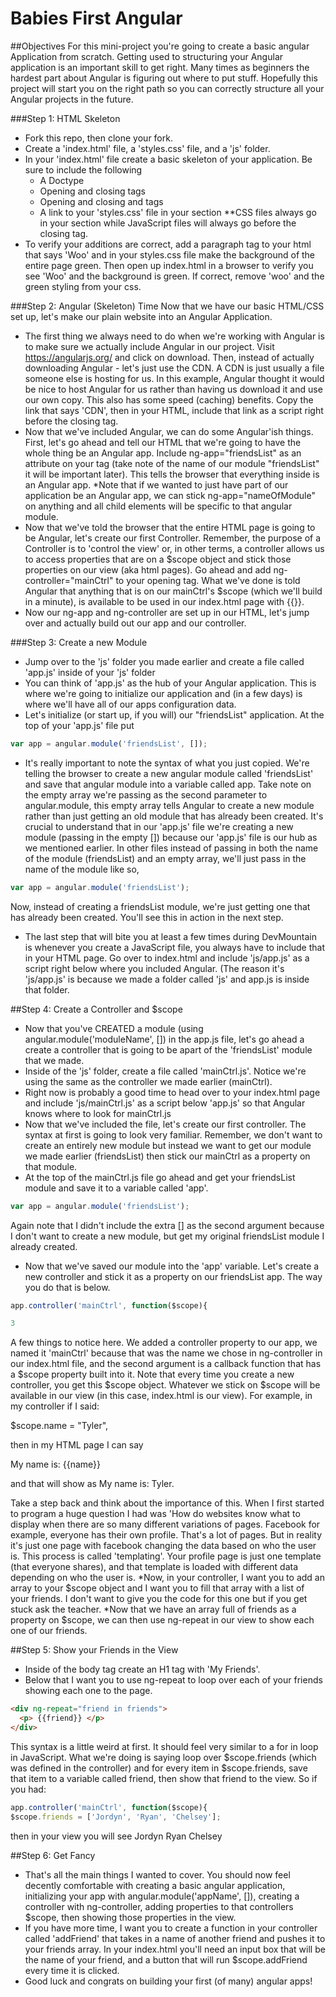 Babies First Angular
==============

##Objectives
For this mini-project you're going to create a basic angular Application from scratch. Getting used to structuring your Angular application is an important skill to get right. Many times as beginners the hardest part about Angular is figuring out where to put stuff. Hopefully this project will start you on the right path so you can correctly structure all your Angular projects in the future.

###Step 1: HTML Skeleton 
* Fork this repo, then clone your fork.
* Create a 'index.html' file, a 'styles.css' file, and a 'js' folder.
* In your 'index.html' file create a basic skeleton of your application. Be sure to include the following
    - A Doctype
    - Opening and closing <html> tags
    - Opening and closing <head> and <body> tags
    - A link to your 'styles.css' file in your <head> section **CSS files always go in your <head> section while JavaScript files will always go before the closing </body> tag.
* To verify your additions are correct, add a paragraph tag to your html that says 'Woo' and in your styles.css file make the background of the entire page green. Then open up index.html in a browser to verify you see 'Woo' and the background is green. If correct, remove 'woo' and the green styling from your css.


###Step 2: Angular (Skeleton) Time
Now that we have our basic HTML/CSS set up, let's make our plain website into an Angular Application.
* The first thing we always need to do when we're working with Angular is to make sure we actually include Angular in our project. Visit https://angularjs.org/ and click on download. Then, instead of actually downloading Angular - let's just use the CDN. A CDN is just usually a file someone else is hosting for us. In this example, Angular thought it would be nice to host Angular for us rather than having us download it and use our own copy. This also has some speed (caching) benefits. Copy the link that says 'CDN', then in your HTML, include that link as a script right before the closing </body> tag.
* Now that we've included Angular, we can do some Angular'ish things. First, let's go ahead and tell our HTML that we're going to have the whole thing be an Angular app. Include ng-app="friendsList" as an attribute on your <html> tag (take note of the name of our module "friendsList" it will be important later). This tells the browser that everything inside <html> </html> is an Angular app. *Note that if we wanted to just have part of our application be an Angular app, we can stick ng-app="nameOfModule" on anything and all child elements will be specific to that angular module.
* Now that we've told the browser that the entire HTML page is going to be Angular, let's create our first Controller. Remember, the purpose of a Controller is to 'control the view' or, in other terms, a controller allows us to access properties that are on a $scope object and stick those properties on our view (aka html pages). Go ahead and add ng-controller="mainCtrl" to your opening <body> tag. What we've done is told Angular that anything that is on our mainCtrl's $scope (which we'll build in a minute), is available to be used in our index.html page with {{}}. 
* Now our ng-app and ng-controller are set up in our HTML, let's jump over and actually build out our app and our controller.

###Step 3: Create a new Module
* Jump over to the 'js' folder you made earlier and create a file called 'app.js' inside of your 'js' folder
* You can think of 'app.js' as the hub of your Angular application. This is where we're going to initialize our application and (in a few days) is where we'll have all of our apps configuration data.
* Let's initialize (or start up, if you will) our "friendsList" application. At the top of your 'app.js' file put 
```javascript
var app = angular.module('friendsList', []);
```
* It's really important to note the syntax of what you just copied. We're telling the browser to create a new angular module called 'friendsList' and save that angular module into a variable called app. Take note on the empty array we're passing as the second parameter to angular.module, this empty array tells Angular to create a new module rather than just getting an old module that has already been created. It's crucial to understand that in our 'app.js' file we're creating a new module (passing in the empty []) because our 'app.js' file is our hub as we mentioned earlier. In other files instead of passing in both the name of the module (friendsList) and an empty array, we'll just pass in the name of the module like so, 
```javascript
var app = angular.module('friendsList');
```
Now, instead of creating a friendsList module, we're just getting one that has already been created. You'll see this in action in the next step.
* The last step that will bite you at least a few times during DevMountain is whenever you create a JavaScript file, you always have to include that in your HTML page. Go over to index.html and include 'js/app.js' as a script right below where you included Angular. (The reason it's 'js/app.js' is because we made a folder called 'js' and app.js is inside that folder.

##Step 4: Create a Controller and $scope
* Now that you've CREATED a module (using angular.module('moduleName', []) in the app.js file, let's go ahead a create a controller that is going to be apart of the 'friendsList' module that we made.
* Inside of the 'js' folder, create a file called 'mainCtrl.js'. Notice we're using the same as the controller we made earlier (mainCtrl). 
* Right now is probably a good time to head over to your index.html page and include 'js/mainCtrl.js' as a script below 'app.js' so that Angular knows where to look for mainCtrl.js
* Now that we've included the file, let's create our first controller. The syntax at first is going to look very familiar. Remember, we don't want to create an entirely new module but instead we want to get our module we made earlier (friendsList) then stick our mainCtrl as a property on that module.
* At the top of the mainCtrl.js file go ahead and get your friendsList module and save it to a variable called 'app'.
```javascript
var app = angular.module('friendsList');
```
Again note that I didn't include the extra [] as the second argument because I don't want to create a new module, but get my original friendsList module I already created.
* Now that we've saved our module into the 'app' variable. Let's create a new controller and stick it as a property on our friendsList app. The way you do that is below.
```javascript
app.controller('mainCtrl', function($scope){

3
```
A few things to notice here. We added a controller property to our app, we named it 'mainCtrl' because that was the name we chose in ng-controller in our index.html file, and the second argument is a callback function that has a $scope property built into it. Note that every time you create a new controller, you get this $scope object. Whatever we stick on $scope will be available in our view (in this case, index.html is our view). For example, in my controller if I said:

 $scope.name = "Tyler", 

 then in my HTML page I can say <p> My name is: {{name}} </p> 

 and that will show as My name is: Tyler. 
 
 Take a step back and think about the importance of this. When I first started to program a huge question I had was 'How do websites know what to display when there are so many different variations of pages. Facebook for example, everyone has their own profile. That's a lot of pages. But in reality it's just one page with facebook changing the data based on who the user is. This process is called 'templating'. Your profile page is just one template (that everyone shares), and that template is loaded with different data depending on who the user is.
*Now, in your controller, I want you to add an array to your $scope object and I want you to fill that array with a list of your friends. I don't want to give you the code for this one but if you get stuck ask the teacher.
*Now that we have an array full of friends as a property on $scope, we can then use ng-repeat in our view to show each one of our friends.

##Step 5: Show your Friends in the View
* Inside of the body tag create an H1 tag with 'My Friends'.
* Below that I want you to use ng-repeat to loop over each of your friends showing each one to the page.
```html
<div ng-repeat="friend in friends">
  <p> {{friend}} </p>
</div>
```
This syntax is a little weird at first. It should feel very similar to a for in loop in JavaScript. What we're doing is saying loop over $scope.friends (which was defined in the controller) and for every item in $scope.friends, save that item to a variable called friend, then show that friend to the view. So if you had: 
```javascript
app.controller('mainCtrl', function($scope){
$scope.friends = ['Jordyn', 'Ryan', 'Chelsey'];
```
then in your view you will see 
Jordyn
Ryan
Chelsey

##Step 6: Get Fancy
* That's all the main things I wanted to cover. You should now feel decently comfortable with creating a basic angular application, initializing your app with angular.module('appName', []), creating a controller with ng-controller, adding properties to that controllers $scope, then showing those properties in the view.
* If you have more time, I want you to create a function in your controller called 'addFriend' that takes in a name of another friend and pushes it to your friends array. In your index.html you'll need an input box that will be the name of your friend, and a button that will run $scope.addFriend every time it is clicked. 
* Good luck and congrats on building your first (of many) angular apps!
